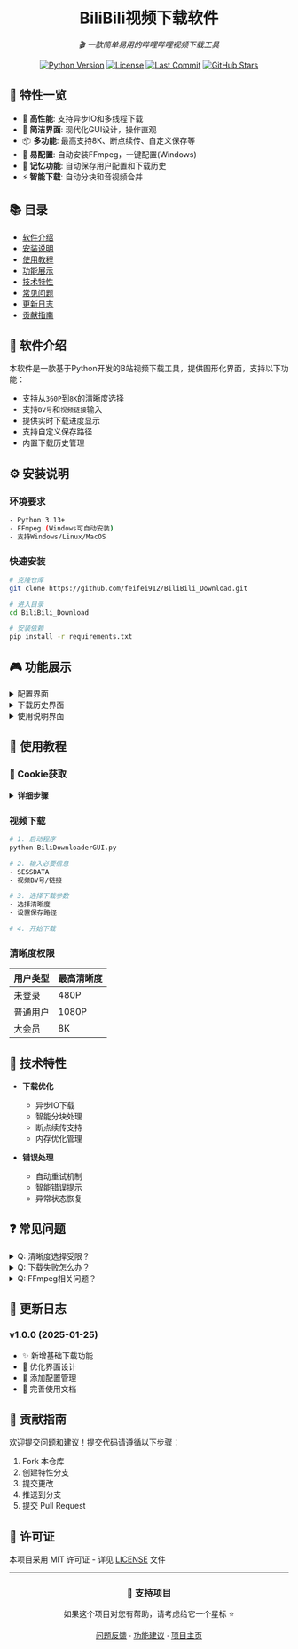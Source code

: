 <div align="center">

# BiliBili视频下载软件

<p align="center">
    <em>🎬 一款简单易用的哔哩哔哩视频下载工具 </em>
</p>

[![Python Version](https://img.shields.io/badge/python-3.13-blue.svg)](https://www.python.org/)
[![License](https://img.shields.io/badge/license-MIT-green.svg)](LICENSE)
[![Last Commit](https://img.shields.io/github/last-commit/feifei912/BiliBili_Download)](https://github.com/feifei912/BiliBili_Download/commits/master)
[![GitHub Stars](https://img.shields.io/github/stars/feifei912/BiliBili_Download)](https://github.com/feifei912/BiliBili_Download/stargazers)


</div>

## 🎯 特性一览

- 🚀 **高性能**: 支持异步IO和多线程下载
- 🎨 **简洁界面**: 现代化GUI设计，操作直观
- 📦 **多功能**: 最高支持8K、断点续传、自定义保存等
- 🔧 **易配置**: 自动安装FFmpeg，一键配置(Windows)
- 📝 **记忆功能**: 自动保存用户配置和下载历史
- ⚡ **智能下载**: 自动分块和音视频合并

## 📚 目录
- [软件介绍](#-软件介绍)
- [安装说明](#-安装说明)
- [使用教程](#-使用教程)
- [功能展示](#-功能展示)
- [技术特性](#-技术特性)
- [常见问题](#-常见问题)
- [更新日志](#-更新日志)
- [贡献指南](#-贡献指南)

## 🎵 软件介绍

本软件是一款基于Python开发的B站视频下载工具，提供图形化界面，支持以下功能：

- 支持从`360P`到`8K`的清晰度选择
- 支持`BV号`和`视频链接`输入
- 提供实时下载进度显示
- 支持自定义保存路径
- 内置下载历史管理

## ⚙️ 安装说明

### 环境要求
```bash
- Python 3.13+
- FFmpeg (Windows可自动安装)
- 支持Windows/Linux/MacOS
```

### 快速安装
```bash
# 克隆仓库
git clone https://github.com/feifei912/BiliBili_Download.git

# 进入目录
cd BiliBili_Download

# 安装依赖
pip install -r requirements.txt
```

## 🎮 功能展示

<details>
<summary>配置界面</summary>
<img src="https://github.com/user-attachments/assets/20978fdb-858e-4c1a-9dea-1a6777975c27" alt="配置界面">
</details>

<details>
<summary>下载历史界面</summary>
<img src="https://github.com/user-attachments/assets/51115e35-4ac8-4cda-a320-412c75080e0a" alt="下载历史界面">
</details>

<details>
<summary>使用说明界面</summary>
<img src="https://github.com/user-attachments/assets/2f39865b-41f8-4125-a2c9-17e392b6662a" alt="使用说明1">
<img src="https://github.com/user-attachments/assets/8517ecd6-00c7-4db5-a984-010ae9eb4bca" alt="使用说明2">
</details>

## 📝 使用教程

### 🔐 Cookie获取

<details>
<summary><b>详细步骤</b></summary>

#### 📝 基本步骤
1. 登录 [bilibili](https://www.bilibili.com/) 网站
2. 按 <kbd>F12</kbd> 打开开发者工具
3. 切换到 `Network` (网络) 标签
4. 找到以 `web?` 开头的请求
5. 在 `Headers` 中找到 `Cookie` 值
6. 提取 `SESSDATA=xxxxxx;` 中的 `xxxxxx` 部分

#### 💡 小贴士
- 如果找不到 `web?` 开头的请求，可以尝试：
  - 刷新页面
  - 点击首页轮播图
  - 切换任意视频
- 复制时请仅复制 `SESSDATA` 的值，不需要包含 `SESSDATA=` 和末尾的 `;`

#### ⚠️ 安全提醒
- 请勿将您的 Cookie 分享给他人
- 定期更新 Cookie 以确保安全
- 在公共设备上使用后及时退出登录
</details>

### 视频下载
```bash
# 1. 启动程序
python BiliDownloaderGUI.py

# 2. 输入必要信息
- SESSDATA
- 视频BV号/链接

# 3. 选择下载参数
- 选择清晰度
- 设置保存路径

# 4. 开始下载
```

### 清晰度权限
| 用户类型 | 最高清晰度 |
|---------|------------|
| 未登录   | 480P      |
| 普通用户 | 1080P     |
| 大会员   | 8K        |

## 🔧 技术特性

- **下载优化**
  - 异步IO下载
  - 智能分块处理
  - 断点续传支持
  - 内存优化管理
  
- **错误处理**
  - 自动重试机制
  - 智能错误提示
  - 异常状态恢复

## ❓ 常见问题

<details>
<summary>Q: 清晰度选择受限？</summary>
A: 检查Cookie是否正确，以及账号权限等级
</details>

<details>
<summary>Q: 下载失败怎么办？</summary>
A: 检查网络连接和存储空间，确认Cookie是否过期
</details>

<details>
<summary>Q: FFmpeg相关问题？</summary>
A: 使用程序内置的检测和安装功能
</details>

## 📅 更新日志

### v1.0.0 (2025-01-25)
- ✨ 新增基础下载功能
- 🎨 优化界面设计
- 🔧 添加配置管理
- 📝 完善使用文档

## 🤝 贡献指南

欢迎提交问题和建议！提交代码请遵循以下步骤：

1. Fork 本仓库
2. 创建特性分支
3. 提交更改
4. 推送到分支
5. 提交 Pull Request

## 📜 许可证

本项目采用 MIT 许可证 - 详见 [LICENSE](LICENSE) 文件

---

<div align="center">

### 🌟 支持项目

如果这个项目对您有帮助，请考虑给它一个星标 ⭐

[问题反馈](https://github.com/feifei912/BiliBili_Download/issues) · [功能建议](https://github.com/feifei912/BiliBili_Download/pulls) · [项目主页](https://github.com/feifei912/BiliBili_Download)

</div>